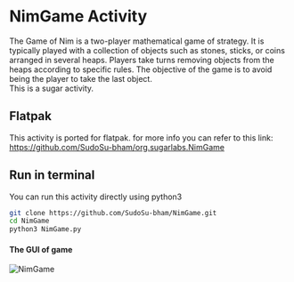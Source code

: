 # NimGame Activity

The Game of Nim is a two-player mathematical game of strategy. It is typically played with a collection of objects such as stones, sticks, or coins arranged in several heaps. Players take turns removing objects from the heaps according to specific rules. The objective of the game is to avoid being the player to take the last object.  
This is a sugar activity.

## Flatpak

This activity is ported for flatpak.
for more info you can refer to this link: https://github.com/SudoSu-bham/org.sugarlabs.NimGame

## Run in terminal

You can run this activity directly using python3
```bash
git clone https://github.com/SudoSu-bham/NimGame.git
cd NimGame
python3 NimGame.py
```

#### The GUI of game
![NimGame](https://github.com/SudoSu-bham/NimGame/assets/55135022/e9902e9f-02d4-4948-a079-9ffbc4fa12fa)